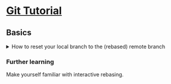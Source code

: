 # [Git Tutorial](README.md)

## Basics

<details><summary>How to reset your local branch to the (rebased) remote branch</summary><p>

- Have a clean working directory.
- Use `git reset --hard origin/BRANCH`

</p></details>

### Further learning

Make yourself familiar with interactive rebasing.
